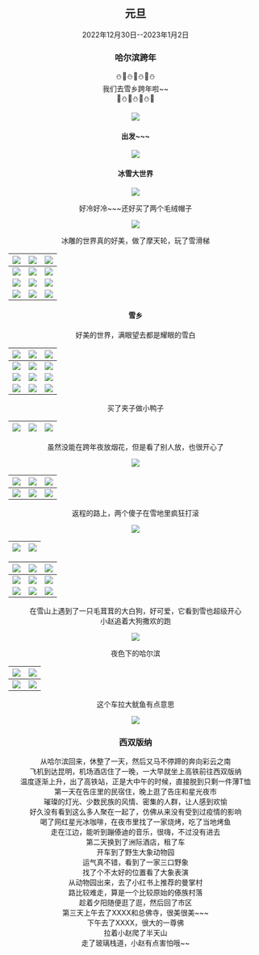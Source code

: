 <div align="center">

## 元旦

<div align="center">2022年12月30日--2023年1月2日</div>



### 哈尔滨跨年

<div align="center">⛄🎇⛄🎇⛄🎇⛄</div>

<div align="center">我们去雪乡跨年啦~~</div>

<div align="center">🎇⛄🎇⛄🎇⛄🎇</div>

<div align="center">

![](src\2023\61a761a5091a9bc3ff434302b1b20526.gif)

<div align="center">

#### 出发~~~

![](src/2023/IMG_1929.jpg)

#### 冰雪大世界

![](src/2023/IMG_1943.jpg)

<div align="center">好冷好冷~~~还好买了两个毛绒帽子</div>

![](src/2023/IMG_2020.jpg)

<div align="center">冰雕的世界真的好美，做了摩天轮，玩了雪滑梯</div>

| ![](src/2023/IMG_1946.jpg) | ![](src/2023/IMG_1947.jpg) | ![](src/2023/IMG_1948.jpg) |
| -------------------------- | -------------------------- | -------------------------- |
| ![](src/2023/IMG_1952.jpg) | ![](src/2023/IMG_1961.jpg) | ![](src/2023/IMG_2013.jpg) |
| ![](src/2023/IMG_1975.jpg) | ![](src/2023/IMG_1989.jpg) | ![](src/2023/IMG_1985.jpg) |
| ![](src/2023/IMG_2012.jpg) | ![](src/2023/IMG_2038.jpg) | ![](src/2023/IMG_1990.jpg) |

#### 雪乡


<div align="center">好美的世界，满眼望去都是耀眼的雪白</div>

| ![](src/2023/IMG_2080.jpg) | ![](src/2023/IMG_2081.jpg) | ![](src/2023/IMG_2085.jpg) |
| -------------------------- | -------------------------- | -------------------------- |
| ![](src/2023/IMG_2098.jpg) | ![](src/2023/IMG_2102.jpg) | ![](src/2023/IMG_2115.jpg) |
| ![](src/2023/IMG_2210.jpg) | ![](src/2023/IMG_2216.jpg) | ![](src/2023/IMG_2276.jpg) |
| ![](src/2023/IMG_2280.jpg) | ![](src/2023/IMG_2067.jpg) | ![](src/2023/IMG_2076.jpg) |

<div align="center">买了夹子做小鸭子</div>

| ![](src/2023/IMG_2225.jpg) | ![](src/2023/IMG_5141.jpg) | ![](src/2023/IMG_2287.jpg) |
| -------------------------- | -------------------------- | -------------------------- |

<div align="center">虽然没能在跨年夜放烟花，但是看了别人放，也很开心了</div>

![](src/2023/IMG_2146.jpg)

| ![](src/2023/IMG_2090.jpg) | ![](src/2023/IMG_2097.jpg) | ![](src/2023/IMG_2095.jpg) |
| -------------------------- | -------------------------- | -------------------------- |
| ![](src/2023/IMG_2110.jpg) | ![](src/2023/IMG_2195.jpg) | ![](src/2023/IMG_2204.jpg) |

<div align="center">返程的路上，两个傻子在雪地里疯狂打滚</div>

![](src/2023/IMG_2324.jpg)

| ![](src/2023/IMG_2334.jpg) | ![](src/2023/IMG_2330.jpg) |
| -------------------------- | -------------------------- |

| ![](src/2023/IMG_2308.jpg) | ![](src/2023/IMG_2318.jpg) | ![](src/2023/IMG_2321.jpg) |
| -------------------------- | -------------------------- | -------------------------- |
| ![](src/2023/IMG_2347.jpg) | ![](src/2023/IMG_2350.jpg) | ![](src/2023/IMG_5194.jpg) |
| ![](src/2023/IMG_5178.jpg) | ![](src/2023/IMG_2315.jpg) | ![](src/2023/IMG_2342.jpg) |

<div align="center">在雪山上遇到了一只毛茸茸的大白狗，好可爱，它看到雪也超级开心</div>

<div align="center">小赵追着大狗撒欢的跑</div>

![](src/2023/IMG_2358.jpg)

<div align="center">夜色下的哈尔滨</div>

| ![](src/2023/IMG_2399.jpg) | ![](src/2023/IMG_2402.jpg) |
| -------------------------- | -------------------------- |
| ![](src/2023/IMG_2391.jpg) | ![](src/2023/IMG_2396.jpg) |

<div align="center">这个车拉大鱿鱼有点意思</div>

![](src/2023/IMG_2403.jpg)

### 西双版纳

<div align="center">从哈尔滨回来，休整了一天，然后又马不停蹄的奔向彩云之南</div>

<div align="center">飞机到达昆明，机场酒店住了一晚，一大早就坐上高铁前往西双版纳</div>

<div align="center">温度逐渐上升，出了高铁站，正是大中午的时候，直接脱到只剩一件薄T恤</div>

<div align="center">第一天在告庄里的民宿住，晚上逛了告庄和星光夜市</div>
<div align="center">璀璨的灯光、少数民族的风情、密集的人群，让人感到欢愉</div>

<div align="center">好久没有看到这么多人聚在一起了，仿佛从来没有受到过疫情的影响</div>

<div align="center">喝了网红星光冰咖啡，在夜市里找了一家烧烤，吃了当地烤鱼</div>

<div align="center">走在江边，能听到蹦傣迪的音乐，很嗨，不过没有进去</div>

<div align="center">第二天换到了洲际酒店，租了车</div>

<div align="center">开车到了野生大象动物园</div>

<div align="center">运气真不错，看到了一家三口野象</div>

<div align="center">找了个不太好的位置看了大象表演</div>

<div align="center">从动物园出来，去了小红书上推荐的曼掌村</div>

<div align="center">路比较难走，算是一个比较原始的傣族村落</div>

<div align="center">趁着夕阳随便逛了逛，然后回了市区</div>

<div align="center">第三天上午去了XXXX和总佛寺，很美很美~~~</div>

<div align="center">下午去了XXXX，很大的一尊佛</div>

<div align="center">拉着小赵爬了半天山</div>

<div align="center">走了玻璃栈道，小赵有点害怕哦~~</div>
